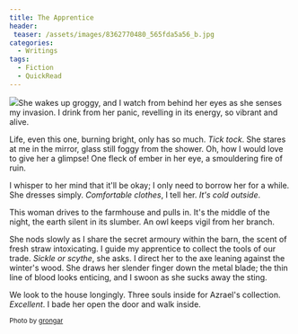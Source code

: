 ```yaml
---
title: The Apprentice
header:
 teaser: /assets/images/8362770480_565fda5a56_b.jpg
categories:
  - Writings
tags:
  - Fiction
  - QuickRead
---
```

<img src="https://douglangille.github.io/assets/images/8362770480_565fda5a56_b.jpg">She wakes up groggy, and I watch from behind her eyes as she senses my invasion. I drink from her panic, revelling in its energy, so vibrant and alive.

Life, even this one, burning bright, only has so much. *Tick tock*. She stares at me in the mirror, glass still foggy from the shower. Oh, how I would love to give her a glimpse! One fleck of ember in her eye, a smouldering fire of ruin.

I whisper to her mind that it'll be okay; I only need to borrow her for a while. She dresses simply. *Comfortable clothes*, I tell her. *It's cold outside*.

This woman drives to the farmhouse and pulls in. It's the middle of the night, the earth silent in its slumber. An owl keeps vigil from her branch.

She nods slowly as I share the secret armoury within the barn, the scent of fresh straw intoxicating. I guide my apprentice to collect the tools of our trade. *Sickle or scythe*, she asks. I direct her to the axe leaning against the winter's wood. She draws her slender finger down the metal blade; the thin line of blood looks enticing, and I swoon as she sucks away the sting.

We look to the house longingly. Three souls inside for Azrael's collection. *Excellent*. I bade her open the door and walk inside.

<small>Photo by <a href="http://www.flickr.com/photos/70757891@N00/8362770480">grongar</a></small>